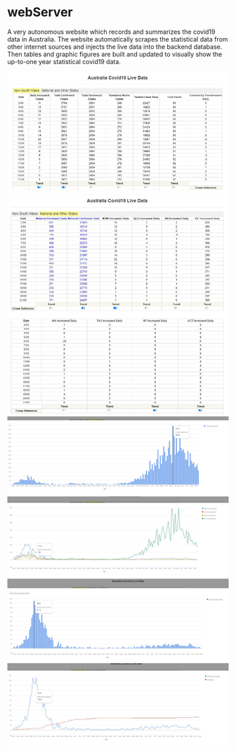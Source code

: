 # webServer
A very autonomous website which records and summarizes the covid19 data in Australia. 
The website automatically scrapes the statistical data from other internet sources and injects the live data into the backend database. 
Then tables and graphic figures are built and updated to visually show the up-to-one year statistical covid19 data.

![Alt text](https://github.com/mzzhmh/webServer/blob/master/pic/1.JPG)
![Alt text](https://github.com/mzzhmh/webServer/blob/master/pic/2.JPG)
![Alt text](https://github.com/mzzhmh/webServer/blob/master/pic/5.JPG)
![Alt text](https://github.com/mzzhmh/webServer/blob/master/pic/6.JPG)
![Alt text](https://github.com/mzzhmh/webServer/blob/master/pic/3.JPG)
![Alt text](https://github.com/mzzhmh/webServer/blob/master/pic/4.JPG)
